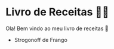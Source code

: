 # Livro de Receitas  :man_cook:

Ola! Bem vindo ao meu livro de receitas :handshake:

* Strogonoff de Frango